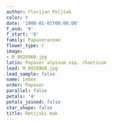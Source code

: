 ```yaml
---
author: Florijan Poljšak
color: Y
date: '1900-01-01T00:00:00'
f_end: '9'
f_start: '6'
family: Papaveraceae
flower_type: C
image:
- M_0028960.jpg
latin: Papaver alpinum ssp. rhaeticum
lead: M_0028960.jpg
lead_sample: false
name: index
order: Papaver
parallel: false
petals: '4'
petals_joined: false
star_shape: false
title: Retijski mak
---
```


